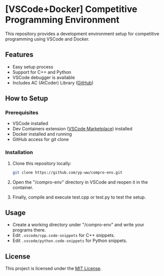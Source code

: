 # [VSCode+Docker] Competitive Programming Environment

This repository provides a development environment setup for competitive programming using VSCode and Docker.

## Features

- Easy setup process
- Support for C++ and Python
- VSCode debugger is available
- Includes AC (AtCoder) Library ([GitHub](https://github.com/atcoder/ac-library))

## How to Setup

### Prerequisites

- VSCode installed
- Dev Containers extension ([VSCode Marketplace](https://marketplace.visualstudio.com/items?itemName=ms-vscode-remote.remote-containers)) installed
- Docker installed and running
- GitHub access for git clone

### Installation

1. Clone this repository locally:

    ```bash
    git clone https://github.com/yp-ww/compro-env.git
    ```

2. Open the "/compro-env" directory in VSCode and reopen it in the container.

3. Finally, compile and execute test.cpp or test.py to test the setup.

## Usage

- Create a working directory under "/compro-env" and write your programs there.
- Edit `.vscode/cpp.code-snippets` for C++ snippets.
- Edit `.vscode/python.code-snippets` for Python snippets.

## License

This project is licensed under the [MIT License](LICENSE).
